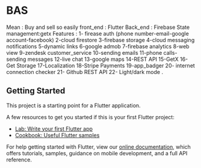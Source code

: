 # BAS

Mean : Buy and sell so easily
front_end : Flutter
Back_end : Firebase 
State management:getx
Features :
1- firease auth (phone number-email-google account-facebook)
2-cloud firestore
3-firebase storage
4-cloud messaging notifications
5-dynamic links
6-google admob
7-firebase analytics
8-web view
9-zendesk customer_service
10-sending emails
11-phone calls-sending messages
12-live chat
13-google maps
14-REST API
15-GetX
16-Get Storage
17-Localization
18-Stripe Payments
19-app_badger
20- internet connection checker
21- Github REST API
22- Light/dark mode
.

## Getting Started

This project is a starting point for a Flutter application.

A few resources to get you started if this is your first Flutter project:

- [Lab: Write your first Flutter app](https://flutter.dev/docs/get-started/codelab)
- [Cookbook: Useful Flutter samples](https://flutter.dev/docs/cookbook)

For help getting started with Flutter, view our
[online documentation](https://flutter.dev/docs), which offers tutorials,
samples, guidance on mobile development, and a full API reference.
